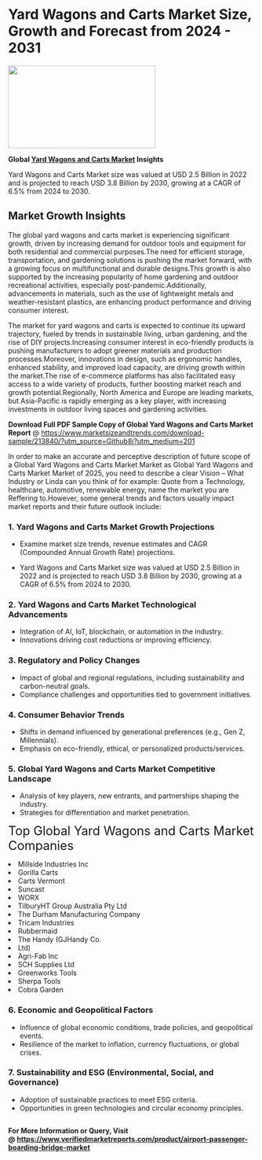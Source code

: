 <H1>Yard Wagons and Carts Market Size, Growth and Forecast from 2024 - 2031</H1><img class="aligncenter size-medium wp-image-584254" src="https://thirdeyenews.in/wp-content/uploads/2024/09/Global-Market-Research-300x168.jpeg" alt="" width="300" height="168" /><p><strong>Global&nbsp;<a href="https://www.marketsizeandtrends.com/download-sample/213840/?utm_source=Github8j?utm_medium=201">Yard Wagons and Carts Market</a> Insights</strong></p><p>Yard Wagons and Carts Market size was valued at USD 2.5 Billion in 2022 and is projected to reach USD 3.8 Billion by 2030, growing at a CAGR of 6.5% from 2024 to 2030.</p><p><h2>Market Growth Insights</h2> <p>The global yard wagons and carts market is experiencing significant growth, driven by increasing demand for outdoor tools and equipment for both residential and commercial purposes.The need for efficient storage, transportation, and gardening solutions is pushing the market forward, with a growing focus on multifunctional and durable designs.This growth is also supported by the increasing popularity of home gardening and outdoor recreational activities, especially post-pandemic.Additionally, advancements in materials, such as the use of lightweight metals and weather-resistant plastics, are enhancing product performance and driving consumer interest.</p> <p>The market for yard wagons and carts is expected to continue its upward trajectory, fueled by trends in sustainable living, urban gardening, and the rise of DIY projects.Increasing consumer interest in eco-friendly products is pushing manufacturers to adopt greener materials and production processes.Moreover, innovations in design, such as ergonomic handles, enhanced stability, and improved load capacity, are driving growth within the market.The rise of e-commerce platforms has also facilitated easy access to a wide variety of products, further boosting market reach and growth potential.Regionally, North America and Europe are leading markets, but Asia-Pacific is rapidly emerging as a key player, with increasing investments in outdoor living spaces and gardening activities.<p><span class=""><strong>Download Full PDF Sample Copy of Global Yard Wagons and Carts Market Report</strong> @ <a href="https://www.marketsizeandtrends.com/download-sample/213840/?utm_source=Github8j?utm_medium=201" target="_blank">https://www.marketsizeandtrends.com/download-sample/213840/?utm_source=Github8j?utm_medium=201</a></span></p><p>In order to make an accurate and perceptive description of future scope of a Global&nbsp;Yard Wagons and Carts Market Market as Global&nbsp;Yard Wagons and Carts Market Market of 2025, you need to describe a clear Vision &ndash; What Industry or Linda can you think of for example: Quote from a Technology, healthcare, automotive, renewable energy, name the market you are Reffering to.However, some general trends and factors usually impact market reports and their future outlook include:</p><h3>1.&nbsp;<strong>Yard Wagons and Carts Market Growth Projections</strong></h3><ul><li>Examine market size trends, revenue estimates and CAGR (Compounded Annual Growth Rate) projections.</li><li><p>Yard Wagons and Carts Market size was valued at USD 2.5 Billion in 2022 and is projected to reach USD 3.8 Billion by 2030, growing at a CAGR of 6.5% from 2024 to 2030.</p></li></ul><h3>2.&nbsp;<strong>Yard Wagons and Carts Market Technological Advancements</strong></h3><ul><li>Integration of AI, IoT, blockchain, or automation in the industry.</li><li>Innovations driving cost reductions or improving efficiency.</li></ul><h3>3.&nbsp;<strong>Regulatory and Policy Changes</strong></h3><ul><li>Impact of global and regional regulations, including sustainability and carbon-neutral goals.</li><li>Compliance challenges and opportunities tied to government initiatives.</li></ul><h3>4.&nbsp;<strong>Consumer Behavior Trends</strong></h3><ul><li>Shifts in demand influenced by generational preferences (e.g., Gen Z, Millennials).</li><li>Emphasis on eco-friendly, ethical, or personalized products/services.</li></ul><h3>5.&nbsp;<strong>Global Yard Wagons and Carts Market Competitive Landscape</strong></h3><ul><li>Analysis of key players, new entrants, and partnerships shaping the industry.</li><li>Strategies for differentiation and market penetration.</li></ul><p data-pm-slice="1 1 []"><span style="color: inherit; font-family: inherit; font-size: 25px;">Top Global Yard Wagons and Carts Market Companies</span></p><div class="" data-test-id=""><p><li>Millside Industries Inc</li><li> Gorilla Carts</li><li> Carts Vermont</li><li> Suncast</li><li> WORX</li><li> TilburyHT Group Australia Pty Ltd</li><li> The Durham Manufacturing Company</li><li> Tricam Industries</li><li> Rubbermaid</li><li> The Handy (GJHandy Co.</li><li>Ltd)</li><li> Agri-Fab Inc</li><li> SCH Supplies Ltd</li><li> Greenworks Tools</li><li> Sherpa Tools</li><li> Cobra Garden</li></p></div><h3>6.&nbsp;<strong>Economic and Geopolitical Factors</strong></h3><ul><li>Influence of global economic conditions, trade policies, and geopolitical events.</li><li>Resilience of the market to inflation, currency fluctuations, or global crises.</li></ul><h3>7.&nbsp;<strong>Sustainability and ESG (Environmental, Social, and Governance)</strong></h3><ul><li>Adoption of sustainable practices to meet ESG criteria.</li><li>Opportunities in green technologies and circular economy principles.</li></ul><h2><strong style="font-size: 14px;">For More Information or Query, Visit @&nbsp;</strong><a style="background-color: #ffffff; font-size: 14px;" href="https://www.marketsizeandtrends.com/report/yard-wagons-and-carts-market/" target="_blank">https://www.verifiedmarketreports.com/product/airport-passenger-boarding-bridge-market</a></h2>